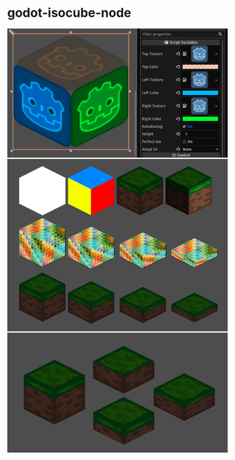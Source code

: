# godot-isocube-node

![GitHub Logo](/screenshot01.png)
![GitHub Logo](/screenshot02.png)
![GitHub Logo](/screenshot03.png)
